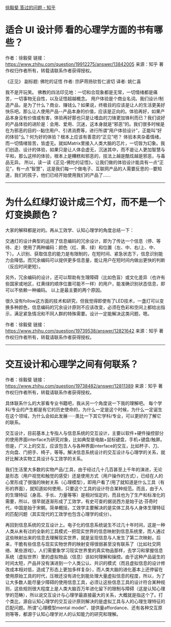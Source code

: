 [徐毅斐 答过的问题 - 知乎](https://www.zhihu.com/people/uxdavid/answers)

# 适合 UI 设计师 看的心理学方面的书有哪些？

作者：徐毅斐
链接：https://www.zhihu.com/question/19912275/answer/13842005
来源：知乎
著作权归作者所有，转载请联系作者获得授权。

《正见》
副标题: 佛陀的证悟
作者: 宗萨蒋扬钦哲仁波切
译者: 姚仁喜

我不是开玩笑。
佛教的四法印见地：一切和合现象都是无常，一切情绪都是痛苦，一切事物无自性，以及证悟超越概念。
用户体验是个商业名词。我们设计/制造产品，是为了什么？商业、赚钱么？如果说，终极目的应该是让人的生活更美好快乐吧。那么让人使用产品--产品本身的价值，应该是正向的。体验再好，如果产品本身没有价值或有害，体验再好那也只是让嗜血的刀锋更加锋利而已？我们说好的产品体验的进阶是：会用、爱用、沉迷，这本身就是“邪恶”的。我们很多时候是在为邪恶的目的--黏住用户、引诱消费等，进行所谓“用户体验设计”，正能叫“好的体验”么？何为好的体验？根本上应该有善意的“正见”吧？
体验本夹杂着情绪，而一切情绪皆苦，皆虚无。就如Matrix里接入人类大脑的芯片，一切皆为幻象。我们创造、设计的体验，如果只是让人体会虚无，沉迷其中，而不是让人更加智慧与平和，那么这样的体验，根本上是糟糕和邪恶的，技法上越是酷炫越是邪恶，与毒品无异。
所以，读一读《正见-佛陀的证悟》，让我们做的体验设计能具有一点“正见”，有一点“智慧”，这是我们每一个做电子、互联网产品的人需要反思的--要知道，我们的孩子，他们已经开始使用我们的产品了......

---

# 为什么红绿灯设计成三个灯，而不是一个灯变换颜色？

大家的解释都是对的。再从工效学、认知心理学的角度总结一下：

交通灯的设计典型的运用了信息编码的冗余设计，即为了传达一个信息（停、等待、走）使用了两种编码：颜色（红、黄、绿）和位置（左、中、右/上、中、下）。人识别、获取信息的能力是有限制的，在短时间、紧急状态下，信息识别能力会降低。而冗余编码可以提供更多信息量，能让用户在短时间内做出更快的判断（反应时间更短）。

另外，冗余编码的设计，还可以帮助有生理障碍（比如色盲）或文化差异（也许有些国家或地区，红黄绿的顺序位置可能不一样）的用户，能准确识别状态信息，即可以不依赖一种编码。
以上是最主要的两个原因。

很久没有follow这方面的技术和研究，但我觉得即使有了LED技术，一盏灯可以变换多种颜色，信息编码的冗余设计原则不应该改变，必须在色彩和空间上都给出指示，满足紧急情况和不同人群的特殊需要。设计一定能解决这类问题，嗯。

作者：徐毅斐
链接：https://www.zhihu.com/question/19739538/answer/12821642
来源：知乎
著作权归作者所有，转载请联系作者获得授权。

---

# 交互设计和心理学之间有何联系？

作者：徐毅斐
链接：https://www.zhihu.com/question/19738482/answer/12811389
来源：知乎
著作权归作者所有，转载请联系作者获得授权。

具体联系什么的大家看专业书籍吧，我从另一个角度说一下我的理解吧。
每个学科/专业的产生都是有它的历史使命的，为什么一定是这个时候，为什么一定诞生在这个领域，为什么会如此发展······类比一下其它学科/专业，可以更好的了解它的联系。

交互设计，目前基本上专指人与信息系统的交互设计，主要以软件+硬件操控部分的使用界面interface为研究对象，比如典型是电脑+鼠标键盘，手机+键盘/触屏。但是，广义上的交互，应该包含人与各种界面interface的交互，比如杯子、刀、方向盘、门把手、椅子，等等。解决信息系统设计的交互设计与心理学的关系，就好比解决实物工具设计与工效学的关系。

我们生活里大多数的实物产品/工具，由于经过几十几百甚至上千年的演进，无论是形态（用户视觉和触觉的感受）还是使用方式（用户操作的方式），已经在人的心里形成了很强的映射关系（心理模型），即用户看了/用了就知道是什么工具（有形的界面），就知道如何使用，只要这个工具的设计符合某种规范。而且，由于人的生理特征（身高、手长、力量等等）是相对恒定的，而且也为了生产和标准化的需要，所以，很早就逐渐形成了工效学，有史可查的据说西方是始于达·芬奇时代，中国是始于宋朝。简单概括，工效学主要解决的是实体工具与人身体生理特征的匹配问题（其实现代的工效学也包含心理学的成分）。

再回到信息系统的交互设计上。电子化的信息系统诞生不过几十年时间，这是一种人类从未有过的全新的工具模式--把现实世界的信息映射到信息系统里，而人通过这些映射出来的信息去理解现实世界，就是呈现信息与人发生了第二次映射。后来，干脆有些信息与现实实物世界的映射变得很弱甚至没有联系了（比如社交网络、某些游戏）。人们需要象学习现实世界里的真实物品那样，去学习和掌握信息系统（虚拟世界）里的虚拟物品（信息）该如何理解和操控。由于这种产品诞生的时间太短，产品并没有演进到一个人类公认、共识的模式（而且虚拟信息的设计修改成本相对低，造成了形态上更加多样复杂），而人类大脑的进化基本上还停留在使用原始工具的时代，压根还没有进化到能处理大量虚拟信息的程度，所以，为了让大多数人能尽量少障碍的使用信息工具，必须让这些信息工具的设计符合某种规则，这些规则很大程度上是人类大脑百万年进化留下的限制与障碍（这是认知心理学的范畴），所以说交互设计与心理学最直接最大的关系，大概就是指这个了。打个类比，源自认知心理学的交互设计原则解决的是虚拟工具与人的心理生理特征的匹配问题。所谓“心理模型mental model”、提供量affordance、还有各种交互原则等等，都源于认知心理学对人的认知能力的研究和理解。

---

